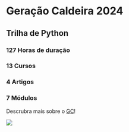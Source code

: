 <h1>Geração Caldeira 2024</h1>
<h2>Trilha de Python</h2>

<h3>127 Horas de duração</h3>
<h3>13 Cursos</h3>
<h3>4 Artigos</h3>
<h3>7 Módulos</h3>

Descrubra mais sobre o <a href="https://www.geracaocaldeira.org/">GC</a>!

<img src="https://i.ytimg.com/vi/rNwtBS3Qby4/maxresdefault.jpg">
